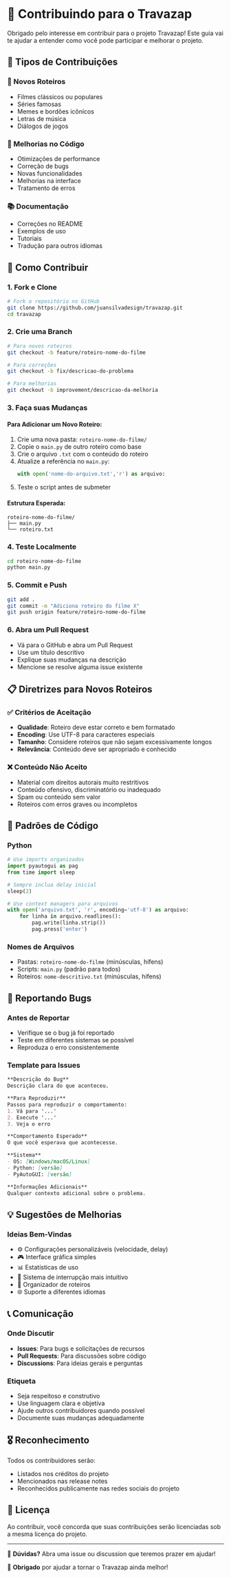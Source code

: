 # 🤝 Contribuindo para o Travazap

Obrigado pelo interesse em contribuir para o projeto Travazap! Este guia vai te ajudar a entender como você pode participar e melhorar o projeto.

## 🎯 Tipos de Contribuições

### 📝 Novos Roteiros
- Filmes clássicos ou populares
- Séries famosas
- Memes e bordões icônicos
- Letras de música
- Diálogos de jogos

### 🔧 Melhorias no Código
- Otimizações de performance
- Correção de bugs
- Novas funcionalidades
- Melhorias na interface
- Tratamento de erros

### 📚 Documentação
- Correções no README
- Exemplos de uso
- Tutoriais
- Tradução para outros idiomas

## 🚀 Como Contribuir

### 1. Fork e Clone
```bash
# Fork o repositório no GitHub
git clone https://github.com/juansilvadesign/travazap.git
cd travazap
```

### 2. Crie uma Branch
```bash
# Para novos roteiros
git checkout -b feature/roteiro-nome-do-filme

# Para correções
git checkout -b fix/descricao-do-problema

# Para melhorias
git checkout -b improvement/descricao-da-melhoria
```

### 3. Faça suas Mudanças

#### Para Adicionar um Novo Roteiro:
1. Crie uma nova pasta: `roteiro-nome-do-filme/`
2. Copie o `main.py` de outro roteiro como base
3. Crie o arquivo `.txt` com o conteúdo do roteiro
4. Atualize a referência no `main.py`:
   ```python
   with open('nome-do-arquivo.txt','r') as arquivo:
   ```
5. Teste o script antes de submeter

#### Estrutura Esperada:
```
roteiro-nome-do-filme/
├── main.py
└── roteiro.txt
```

### 4. Teste Localmente
```bash
cd roteiro-nome-do-filme
python main.py
```

### 5. Commit e Push
```bash
git add .
git commit -m "Adiciona roteiro do filme X"
git push origin feature/roteiro-nome-do-filme
```

### 6. Abra um Pull Request
- Vá para o GitHub e abra um Pull Request
- Use um título descritivo
- Explique suas mudanças na descrição
- Mencione se resolve alguma issue existente

## 📋 Diretrizes para Novos Roteiros

### ✅ Critérios de Aceitação
- **Qualidade**: Roteiro deve estar correto e bem formatado
- **Encoding**: Use UTF-8 para caracteres especiais
- **Tamanho**: Considere roteiros que não sejam excessivamente longos
- **Relevância**: Conteúdo deve ser apropriado e conhecido

### ❌ Conteúdo Não Aceito
- Material com direitos autorais muito restritivos
- Conteúdo ofensivo, discriminatório ou inadequado
- Spam ou conteúdo sem valor
- Roteiros com erros graves ou incompletos

## 🔧 Padrões de Código

### Python
```python
# Use imports organizados
import pyautogui as pag
from time import sleep

# Sempre inclua delay inicial
sleep(2)

# Use context managers para arquivos
with open('arquivo.txt', 'r', encoding='utf-8') as arquivo:
    for linha in arquivo.readlines():
        pag.write(linha.strip())
        pag.press('enter')
```

### Nomes de Arquivos
- Pastas: `roteiro-nome-do-filme` (minúsculas, hífens)
- Scripts: `main.py` (padrão para todos)
- Roteiros: `nome-descritivo.txt` (minúsculas, hífens)

## 🐛 Reportando Bugs

### Antes de Reportar
- Verifique se o bug já foi reportado
- Teste em diferentes sistemas se possível
- Reproduza o erro consistentemente

### Template para Issues
```markdown
**Descrição do Bug**
Descrição clara do que aconteceu.

**Para Reproduzir**
Passos para reproduzir o comportamento:
1. Vá para '...'
2. Execute '...'
3. Veja o erro

**Comportamento Esperado**
O que você esperava que acontecesse.

**Sistema**
- OS: [Windows/macOS/Linux]
- Python: [versão]
- PyAutoGUI: [versão]

**Informações Adicionais**
Qualquer contexto adicional sobre o problema.
```

## 💡 Sugestões de Melhorias

### Ideias Bem-Vindas
- ⚙️ Configurações personalizáveis (velocidade, delay)
- 🎮 Interface gráfica simples
- 📊 Estatísticas de uso
- 🔄 Sistema de interrupção mais intuitivo
- 📁 Organizador de roteiros
- 🌐 Suporte a diferentes idiomas

## 📞 Comunicação

### Onde Discutir
- **Issues**: Para bugs e solicitações de recursos
- **Pull Requests**: Para discussões sobre código
- **Discussions**: Para ideias gerais e perguntas

### Etiqueta
- Seja respeitoso e construtivo
- Use linguagem clara e objetiva
- Ajude outros contribuidores quando possível
- Documente suas mudanças adequadamente

## 🎖️ Reconhecimento

Todos os contribuidores serão:
- Listados nos créditos do projeto
- Mencionados nas release notes
- Reconhecidos publicamente nas redes sociais do projeto

## 📄 Licença

Ao contribuir, você concorda que suas contribuições serão licenciadas sob a mesma licença do projeto.

---

💬 **Dúvidas?** Abra uma issue ou discussion que teremos prazer em ajudar!

🙏 **Obrigado** por ajudar a tornar o Travazap ainda melhor!